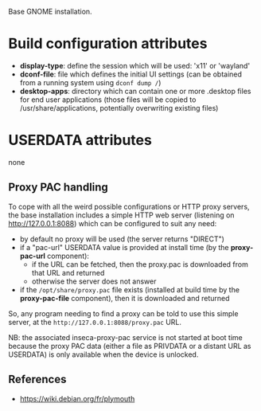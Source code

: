Base GNOME installation.

# Build configuration attributes

- **display-type**: define the session which will be used: 'x11' or 'wayland'
- **dconf-file**: file which defines the initial UI settings (can be obtained from a running system using `dconf dump /`)
- **desktop-apps**: directory which can contain one or more .desktop files for end user applications (those files will be
  copied to /usr/share/applications, potentially overwriting existing files)

# USERDATA attributes

none

## Proxy PAC handling

To cope with all the weird possible configurations or HTTP proxy servers, the base installation includes a simple HTTP web server (listening on http://127.0.0.1:8088) which can be configured to suit any need:

- by default no proxy will be used (the server returns "DIRECT")
- if a "pac-url" USERDATA value is provided at install time (by the **proxy-pac-url** component):
  - if the URL can be fetched, then the proxy.pac is downloaded from that URL and returned
  - otherwise the server does not answer
- if the `/opt/share/proxy.pac` file exists (installed at build time by the **proxy-pac-file** component), then it
  is downloaded and returned

So, any program needing to find a proxy can be told to use this simple server, at the `http://127.0.0.1:8088/proxy.pac` URL.

NB: the associated inseca-proxy-pac service is not started at boot time because the proxy PAC data (either a file as PRIVDATA or a distant URL as USERDATA) is only available when the device is unlocked.

## References

- https://wiki.debian.org/fr/plymouth